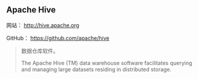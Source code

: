## Apache Hive

网站： http://hive.apache.org

GitHub： https://github.com/apache/hive

> 数据仓库软件。
>
> The Apache Hive (TM) data warehouse software facilitates querying and managing large datasets residing in distributed storage. 